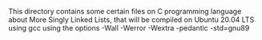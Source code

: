This directory contains some certain files on C programming language about More Singly Linked Lists, that will be compiled on Ubuntu 20.04 LTS using gcc using the options -Wall -Werror -Wextra -pedantic -std=gnu89
